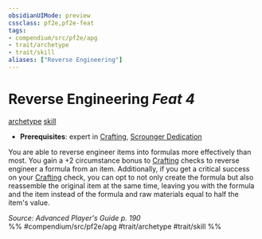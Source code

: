 ```yaml
---
obsidianUIMode: preview
cssclass: pf2e,pf2e-feat
tags:
- compendium/src/pf2e/apg
- trait/archetype
- trait/skill
aliases: ["Reverse Engineering"]
---
```

# Reverse Engineering  *Feat 4*  
[archetype](archetype.md "Archetype Feat Trait")  [skill](skill.md "Skill Feat Trait")  

- **Prerequisites**: expert in [Crafting](skills.md#Crafting), [Scrounger Dedication](scrounger-dedication-apg.md)

You are able to reverse engineer items into formulas more effectively than most. You gain a +2 circumstance bonus to [Crafting](skills.md#Crafting) checks to reverse engineer a formula from an item. Additionally, if you get a critical success on your [Crafting](skills.md#Crafting) check, you can opt to not only create the formula but also reassemble the original item at the same time, leaving you with the formula and the item instead of the formula and raw materials equal to half the item's value.

*Source: Advanced Player's Guide p. 190*  
%% #compendium/src/pf2e/apg #trait/archetype #trait/skill %%